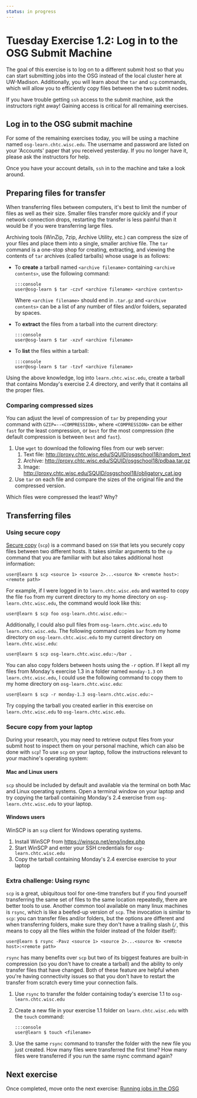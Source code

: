 ```yaml
---
status: in progress
---
```


Tuesday Exercise 1.2: Log in to the OSG Submit Machine
======================================================

The goal of this exercise is to log on to a different submit host so that you can start submitting jobs into the OSG
instead of the local cluster here at UW-Madison.
Additionally, you will learn about the `tar` and `scp` commands, which will allow you to efficiently copy files between
the two submit nodes.

If you have trouble getting `ssh` access to the submit machine, ask the instructors right away! Gaining access is
critical for all remaining exercises.

Log in to the OSG submit machine
--------------------------------

For some of the remaining exercises today, you will be using a machine named `osg-learn.chtc.wisc.edu`.
The username and password are listed on your 'Accounts' paper that you received yesterday.
If you no longer have it, please ask the instructors for help.

Once you have your account details, `ssh` in to the machine and take a look around.

Preparing files for transfer
----------------------------

When transferring files between computers, it's best to limit the number of files as well as their size.
Smaller files transfer more quickly and if your network connection drops, restarting the transfer is less painful than
it would be if you were transferring large files.

Archiving tools (WinZip, 7zip, Archive Utility, etc.) can compress the size of your files and place them into a single,
smaller archive file.
The `tar` command is a one-stop shop for creating, extracting, and viewing the contents of `tar` archives (called
tarballs) whose usage is as follows:

-   To **create** a tarball named `<archive filename>` containing `<archive contents>`, use the following command:

        :::console
        user@osg-learn $ tar -czvf <archive filename> <archive contents>

    Where `<archive filename>` should end in `.tar.gz` and `<archive contents>` can be a list of any number of files
    and/or folders, separated by spaces.

-   To **extract** the files from a tarball into the current directory:

        :::console
        user@osg-learn $ tar -xzvf <archive filename>

-   To **list** the files within a tarball:

        :::console
        user@osg-learn $ tar -tzvf <archive filename>

Using the above knowledge, log into `learn.chtc.wisc.edu`, create a tarball that contains Monday's exercise 2.4
directory, and verify that it contains all the proper files.

### Comparing compressed sizes

You can adjust the level of compression of `tar` by prepending your command with `GZIP=--<COMPRESSION>`, where
`<COMPRESSION>` can be either `fast` for the least compression, or `best` for the most compression (the default
compression is between `best` and `fast`).

1.  Use `wget` to download the following files from our web server:
    1.  Text file: <http://proxy.chtc.wisc.edu/SQUID/osgschool18/random_text>
    2.  Archive: <http://proxy.chtc.wisc.edu/SQUID/osgschool18/pdbaa.tar.gz>
    3.  Image: <http://proxy.chtc.wisc.edu/SQUID/osgschool18/obligatory_cat.jpg>
2.  Use `tar` on each file and compare the sizes of the original file and the compressed version.

Which files were compressed the least? Why?

Transferring files
------------------

### Using secure copy

[Secure copy](https://en.wikipedia.org/wiki/Secure_copy) (`scp`) is a command based on `SSH` that lets you securely copy
files between two different hosts.
It takes similar arguments to the `cp` command that you are familiar with but also takes additional host information:

```console
user@learn $ scp <source 1> <source 2>...<source N> <remote host>:<remote path>
```

For example, if I were logged in to `learn.chtc.wisc.edu` and wanted to copy the file `foo` from my current directory to
my home directory on `osg-learn.chtc.wisc.edu`, the command would look like this:

```console
user@learn $ scp foo osg-learn.chtc.wisc.edu:~
```

Additionally, I could also pull files from `osg-learn.chtc.wisc.edu` to `learn.chtc.wisc.edu`.
The following command copies `bar` from my home directory on `osg-learn.chtc.wisc.edu` to my current directory on
`learn.chtc.wisc.edu`:

``` console
user@learn $ scp osg-learn.chtc.wisc.edu:~/bar .
```

You can also copy folders between hosts using the `-r` option.
If I kept all my files from Monday's exercise 1.3 in a folder named `monday-1.3` on `learn.chtc.wisc.edu`, I could use
the following command to copy them to my home directory on `osg-learn.chtc.wisc.edu`:

``` console
user@learn $ scp -r monday-1.3 osg-learn.chtc.wisc.edu:~
```

Try copying the tarball you created earlier in this exercise on `learn.chtc.wisc.edu` to `osg-learn.chtc.wisc.edu`.

### Secure copy from your laptop

During your research, you may need to retrieve output files from your submit host to inspect them on your personal
machine, which can also be done with `scp`! To use `scp` on your laptop, follow the instructions relevant to your
machine's operating system:

#### Mac and Linux users

`scp` should be included by default and available via the terminal on both Mac and Linux operating systems.
Open a terminal window on your laptop and try copying the tarball containing Monday's 2.4 exercise from
`osg-learn.chtc.wisc.edu` to your laptop.

#### Windows users

WinSCP is an `scp` client for Windows operating systems.

1.  Install WinSCP from <https://winscp.net/eng/index.php>
1.  Start WinSCP and enter your SSH credentials for `osg-learn.chtc.wisc.edu`
1.  Copy the tarball containing Monday's 2.4 exercise exercise to your laptop

### Extra challenge: Using rsync

`scp` is a great, ubiquitous tool for one-time transfers but if you find yourself transferring the same set of files to
the same location repeatedly, there are better tools to use.
Another common tool available on many linux machines is `rsync`, which is like a beefed-up version of `scp`.
The invocation is similar to `scp`: you can transfer files and/or folders, but the options are different and when
transferring folders, make sure they don't have a trailing slash (`/`, this means to copy all the files within the
folder instead of the folder itself):

``` console
user@learn $ rsync -Pavz <source 1> <source 2>...<source N> <remote host>:<remote path>
```

`rsync` has many benefits over `scp` but two of its biggest features are built-in compression (so you don't have to
create a tarball) and the ability to only transfer files that have changed.
Both of these feature are helpful when you're having connectivity issues so that you don't have to restart the transfer
from scratch every time your connection fails.

1.  Use `rsync` to transfer the folder containing today's exercise 1.1 to `osg-learn.chtc.wisc.edu`
1.  Create a new file in your exercise 1.1 folder on `learn.chtc.wisc.edu` with the `touch` command:

        :::console
        user@learn $ touch <filename>

1. Use the same `rsync` command to transfer the folder with the new file you just created.
   How many files were transferred the first time? How many files were transferred if you run the same rsync command
   again?

Next exercise
-------------

Once completed, move onto the next exercise: [Running jobs in the OSG](/materials/day2/part1-ex3-submit-osg.md)

